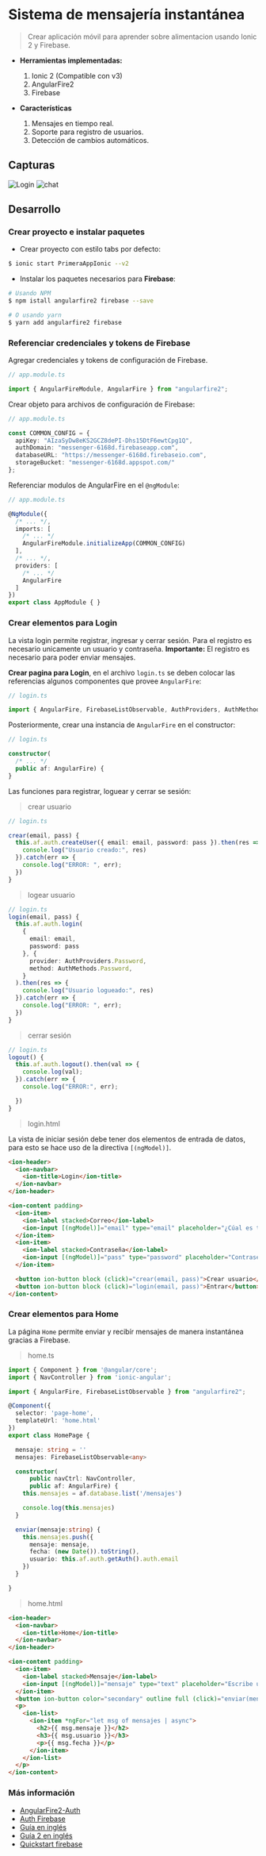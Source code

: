 # **Sistema de mensajería instantánea**

> Crear aplicación móvil para aprender sobre alimentacion usando Ionic 2 y Firebase.

* **Herramientas implementadas:**
    1. Ionic 2 (Compatible con v3)
    2. AngularFire2
    3. Firebase

* **Características**
    1. Mensajes en tiempo real.
    2. Soporte para registro de usuarios.
    3. Detección de cambios automáticos.

## **Capturas**

<img src="./login.png" title="Login"/>
<img src="./chat.png" title="chat"/>


## **Desarrollo**

### **Crear proyecto e instalar paquetes**

- Crear proyecto con estilo tabs por defecto:
```bash
$ ionic start PrimeraAppIonic --v2
```

- Instalar los paquetes necesarios para **Firebase**:
```bash
# Usando NPM
$ npm istall angularfire2 firebase --save

# O usando yarn
$ yarn add angularfire2 firebase
```

### **Referenciar credenciales y tokens de Firebase**
Agregar credenciales y tokens de configuración de Firebase.

```ts
// app.module.ts

import { AngularFireModule, AngularFire } from "angularfire2";
```

Crear objeto para archivos de configuración de Firebase:
```ts
// app.module.ts

const COMMON_CONFIG = {
  apiKey: "AIzaSyDw8eKS2GCZ8dePI-Dhs15DtF6ewtCpg1Q",
  authDomain: "messenger-6168d.firebaseapp.com",
  databaseURL: "https://messenger-6168d.firebaseio.com",
  storageBucket: "messenger-6168d.appspot.com/"
};
```

Referenciar modulos de AngularFire en el `@ngModule`:
```ts
// app.module.ts

@NgModule({
  /* ... */,
  imports: [
    /* ... */
    AngularFireModule.initializeApp(COMMON_CONFIG)
  ],
  /* ... */,
  providers: [
    /* ... */
    AngularFire
  ]
})
export class AppModule { }
```

### **Crear elementos para Login**

La vista login permite registrar, ingresar y cerrar sesión. Para el registro es necesario unicamente un usuario y contraseña.
**Importante:** El registro es necesario para poder enviar mensajes.


**Crear pagina para Login**, en el archivo `login.ts` se deben colocar las referencias algunos componentes que provee `AngularFire`:

```ts
// login.ts

import { AngularFire, FirebaseListObservable, AuthProviders, AuthMethods } from "angularfire2";
```
Posteriormente, crear una instancia de `AngularFire` en el constructor: 
```ts
// login.ts

constructor(
  /* ... */
  public af: AngularFire) {
}
```

Las funciones para registrar, loguear y cerrar se sesión:

> crear usuario
```ts
// login.ts

crear(email, pass) {
  this.af.auth.createUser({ email: email, password: pass }).then(res => {
    console.log("Usuario creado:", res)
  }).catch(err => {
    console.log("ERROR: ", err);
  })
}
```
> logear usuario
```ts
// login.ts
login(email, pass) {
  this.af.auth.login(
    {
      email: email,
      password: pass
    }, {
      provider: AuthProviders.Password,
      method: AuthMethods.Password,
    }
  ).then(res => {
    console.log("Usuario logueado:", res)
  }).catch(err => {
    console.log("ERROR: ", err);
  })
}
```

> cerrar sesión
```ts
// login.ts
logout() {
  this.af.auth.logout().then(val => {
    console.log(val);
  }).catch(err => {
    console.log("ERROR:", err);

  })
}
```

> login.html

La vista de iniciar sesión debe tener dos elementos de entrada de datos, para esto se hace uso de la directiva `[(ngModel)]`.

```html
<ion-header>
  <ion-navbar>
    <ion-title>Login</ion-title>
  </ion-navbar>
</ion-header>

<ion-content padding>
  <ion-item>
    <ion-label stacked>Correo</ion-label>
    <ion-input [(ngModel)]="email" type="email" placeholder="¿Cúal es tu correo?"></ion-input>
  </ion-item>
  <ion-item>
    <ion-label stacked>Contraseña</ion-label>
    <ion-input [(ngModel)]="pass" type="password" placeholder="Contraseña"></ion-input>
  </ion-item>

  <button ion-button block (click)="crear(email, pass)">Crear usuario</button>
  <button ion-button block (click)="login(email, pass)">Entrar</button>
</ion-content>
```

### **Crear elementos para Home**

La página `Home` permite enviar y recibír mensajes de manera instantánea gracias a Firebase.

> home.ts

```ts
import { Component } from '@angular/core';
import { NavController } from 'ionic-angular';

import { AngularFire, FirebaseListObservable } from "angularfire2";

@Component({
  selector: 'page-home',
  templateUrl: 'home.html'
})
export class HomePage {

  mensaje: string = ''
  mensajes: FirebaseListObservable<any>

  constructor(
      public navCtrl: NavController, 
      public af: AngularFire) {
    this.mensajes = af.database.list('/mensajes')

    console.log(this.mensajes)
  }

  enviar(mensaje:string) {
    this.mensajes.push({
      mensaje: mensaje,
      fecha: (new Date()).toString(),
      usuario: this.af.auth.getAuth().auth.email
    })
  }

}
```

> home.html
```html
<ion-header>
  <ion-navbar>
    <ion-title>Home</ion-title>
  </ion-navbar>
</ion-header>

<ion-content padding>
  <ion-item>
    <ion-label stacked>Mensaje</ion-label>
    <ion-input [(ngModel)]="mensaje" type="text" placeholder="Escribe un mensaje"></ion-input>
  </ion-item>
  <button ion-button color="secondary" outline full (click)="enviar(mensaje)">Enviar</button>
  <p>
    <ion-list>
      <ion-item *ngFor="let msg of mensajes | async">
        <h2>{{ msg.mensaje }}</h2>
        <h3>{{ msg.usuario }}</h3>
        <p>{{ msg.fecha }}</p>
      </ion-item>
    </ion-list>
  </p>
</ion-content>
```


### Más información

- [AngularFire2-Auth](https://github.com/angular/angularfire2/blob/master/docs/5-user-authentication.md)
- [Auth Firebase](http://tphangout.com/ionic-2-authentication-using-firebase)
- [Guía en inglés](https://www.joshmorony.com/building-a-crud-ionic-2-application-with-firebase-angularfire)
- [Guía 2 en inglés](https://www.pluralsight.com/guides/front-end-javascript/using-angularfire2-to-build-ionic-2-firebase-apps)
- [Quickstart firebase](https://firebase.google.com/docs/database/security/quickstart)